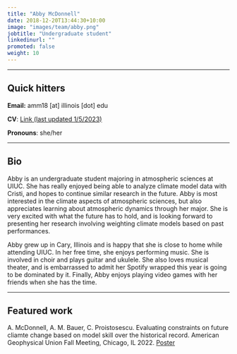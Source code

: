 ```yaml
---
title: "Abby McDonnell"
date: 2018-12-20T13:44:30+10:00
image: "images/team/abby.png"
jobtitle: "Undergraduate student"
linkedinurl: ""
promoted: false
weight: 10
---
```


---
## Quick hitters

**Email:** amm18 [at] illinois [dot] edu 

**CV**: [Link (last updated 1/5/2023)](/cvs/mcdonnell_cv.pdf)

**Pronouns**: she/her

---
## Bio
Abby is an undergraduate student majoring in atmospheric sciences at UIUC. She has really enjoyed being able to analyze climate model data with Cristi, and hopes to continue similar research in the future. Abby is most interested in the climate aspects of atmospheric sciences, but also appreciates learning about atmospheric dynamics through her major. She is very excited with what the future has to hold, and is looking forward to presenting her research involving weighting climate models based on past performances.

Abby grew up in Cary, Illinois and is happy that she is close to home while attending UIUC. In her free time, she enjoys performing music. She is involved in choir and plays guitar and ukulele. She also loves musical theater, and is embarrassed to admit her Spotify wrapped this year is going to be dominated by it. Finally, Abby enjoys playing video games with her friends when she has the time.

---
## Featured work

A. McDonnell, A. M. Bauer, C. Proistosescu. Evaluating constraints on future cliamte change based on model skill over the historical record. American Geophysical Union Fall Meeting, Chicago, IL 2022. [Poster](/posters/mcdonnell_agu2022_poster.pdf)
